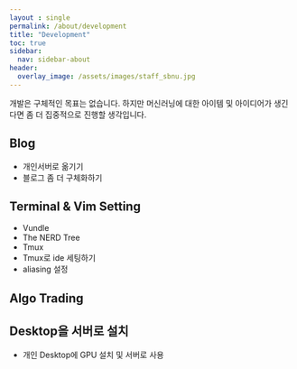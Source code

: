```yaml
---
layout : single
permalink: /about/development
title: "Development"
toc: true
sidebar:
  nav: sidebar-about
header:
  overlay_image: /assets/images/staff_sbnu.jpg
---
```


개발은 구체적인 목표는 없습니다. 하지만 머신러닝에 대한 아이템 및 아이디어가 생긴다면 좀 더 집중적으로 진행할 생각입니다.

## Blog

- 개인서버로 옮기기
- 블로그 좀 더 구체화하기

## Terminal & Vim Setting

- Vundle
- The NERD Tree
- Tmux
- Tmux로 ide 세팅하기
- aliasing 설정

## Algo Trading

## Desktop을 서버로 설치

- 개인 Desktop에 GPU 설치 및 서버로 사용
